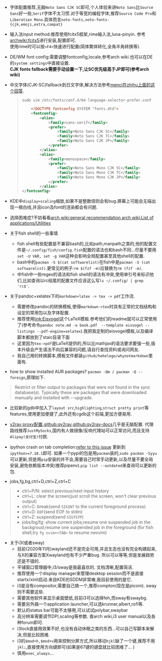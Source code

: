 - 字体配置推荐,无脑`Noto Sans CJK SC`即可,个人体验来讲`Noto Sans`比`Source Sans`好一些,`Serif`字体不太习惯.对于等宽的编程字体,推荐`Source Code Pro`和`Liberation Mono`.具体而言`noto-fonts,noto-fonts-{cjk,emoji,extra,compat}`
- 输入法input method:推荐使用fcitx5框架,rime输入法,luna-pinyin. 参考[archwiki:fcitx5](https://wiki.archlinux.org/index.php/Fcitx5)进行安装,配置即可.  
  使用rime时可以按`<F4>`快速进行配置(简体繁体转化,全角半角转换等).
- DE/WM font config:需要调整fontconfig,locale,参考arch wiki.也可以在DE的`system settings`中直接设置.  
  **CJK fonts fallback需要手动设置一下,让SC优先级高于JP即可(参考arch wiki)**  
- 中文字体(CJK-SC)fallback到日文字体,解决方法参考[menci在zhihu上面的这个回答](https://www.zhihu.com/question/47141667).  
  > `sudo vim /etc/fonts/conf.d/64-language-selector-prefer.conf `  
  > ```xml
  > 	<!DOCTYPE fontconfig SYSTEM "fonts.dtd">
  > 	<fontconfig>
  > 		<alias>
  > 			<family>sans-serif</family>
  > 			<prefer>
  > 				<family>Noto Sans CJK SC</family>
  > 				<family>Noto Sans CJK TC</family>
  > 				<family>Noto Sans CJK JP</family>
  > 			</prefer>
  > 		</alias>
  > 		<alias>
  > 			<family>monospace</family>
  > 			<prefer>
  > 				<family>Noto Sans Mono CJK SC</family>
  > 				<family>Noto Sans Mono CJK TC</family>
  > 				<family>Noto Sans Mono CJK JP</family>
  > 			</prefer>
  > 		</alias>
  >	</fontconfig>
  > ```


- KDE中`display>scaling`缩放,如果不是整数倍则会有bug.屏幕上可能会无端出现一根白线,并且icon及font的渲染都会有问题.
- 选择困难症?不妨看看[arch wiki:general recommendation](),[arch wiki:List of applications/Utilities]()
- 关于fish shell的一些事情
  - fish shell有些配置是不兼容bash的,比如path,manpath之类的,他的配置文件是`~/.config/fish/config.fish`配置的语法也和bash不同...尽量不要用`set -U VAR, set -g VAR`这种会影响全局配置甚至其他shell的配置.
  - bash中的`pacman -S $(cat softwarelist)`在fish中是`pacman -S (cat softwarelist)`.更常见的例子:`rm $(fzf -m)`应替换为`rm (fzf -m)`.
  - 中fish中一些regex的语法和fish shell的语法有冲突,使用单引号来标识他们,比如查询以rc结尾的配置文件应该这么写`ls ~/.config/ | grep 'rc$'`.
- 关于pandoc+xelatex下的`markdown+latex -> tex -> pdf`工作流.
  - 需要修改pandoc的转换模板,使得`markdown->tex`时具有正常的文档结构和设定的常用包以及字体配置.
  - 推荐使用[link:Eisvogel](https://github.com/Wandmalfarbe/pandoc-latex-template)这个LaTeX模板.参考他们的readme就可以正常使用了(参考命令`pandoc note.md -o book.pdf  --template eisvogel --listings --pdf-engine=xelatex`).我把我定制的eisvogel模板,以及编译脚本都放到了staic目录下面
  - 这里因为`tex->pdf`是LaTeX提供的,所以比mathjax的语法要求要强一些,版本升级会产生语法不向后兼容的问题,请自行查找资料或询问网友.
  - 我自己用的转换脚本,模板文件都装`github/hehelego/whynotmarkdown`里面有.
- how to show installed AUR packages? `pacman -Qm / pacman -Q --foreign`,原理如下.  

> Restrict or filter output to packages that were not found in the sync database(s). Typically these are packages that were downloaded manually and installed
with --upgrade.

- 比较新的gdb中加入了`layout src`,`highlighting`,`struct pretty print`等features,使用更加便捷了,此外还有cgdb这个前端,更加方便易用.
- [v2ray proxy配置](https://qv2ray.net/),[github:qv2ray](https://github.com/Qv2ray/Qv2ray),[github:qv2ray-docs](https://github.com/Qv2ray/qv2ray.github.io)几乎是无脑配置. 代理路线推荐`JustMySocks`,国内有人做镜像/反响代理站可以正常访问,而且支持`Alipay(支付宝)`付款.
- ipython crash on tab completion:[refer to this issue](https://github.com/ipython/ipython/issues/12522) 更新到`ipython>=7.18.1`即可.
  如果一个pypi的包是用`pacman`装的,`sudo pacman -Syyu`可以更新,但是用`pip`安装的并不会,需要自己时常手动更新,以及尽量不要全局安装,避免依赖版本冲突(推荐pipenv).`pip list --outdated`来查询可以更新的包.



- jobs,fg,bg,ctrl+D,ctrl+Z,ctrl+C

> - ctrl+P/N: select previous/next input history
> - ctrl+L: clear the screen(just scroll the screen, won't clear previous output)
> - ctrl+C: break(send `SIGINT` to the current foreground process)
> - ctrl+D: `EOF`(send EOF to stdin)
> - ctrl+Z: suspend(send `SIGTSTP`)
> - jobs/bg/fg: show current jobs;resume one suspended job in the backgroud;resume one suspended job in the foreground (for fish shell,try `fg nvim+<TAB>` to resume neovim)



- 关于i3(或者sway)  
	- 目前(2020年11月)wayland还不是完全可用,并且生态也没有完全构建起来,与X的兼容方案Xwayland也有不少严重bug. 所以可以等等,但是发展趋势还是不错的.
	- 平铺窗口管理器中,i3/sway是我最喜欢的. 文档清晰,配置简洁.  
	- 推荐使用一个display manager来管理desktop session而不是直接startx/xinit启动.来自KDE的SDDM非常棒,我目前使用的是它.
	- i3是没有compositor,需要自己搞一个,推荐compton(现在是picom). sway则不需要这些.  
	- 需要其他软件来显示桌面壁纸,目前i3可以选择feh,而sway有swaybg.
	- 需要另外搞一个application launcher,可以选krunner,albert,rofi等.
	- 默认的status bar可能不太够用,可以试试polybar,swaybar
	- 高分辨率需要调节DPI,scaling等参数. 查arch wiki,i3 user manual以及各种forum即可.
	- i3lock直接用效果不好,也没有自动休眠之类的东西...可以自己写脚本来解决,但是比较困难. 
	- i3的`$mod+h,$mod+v`用来控制分屏方式,所以移动`hjkl`缺了一个键,推荐不用`jkl;`,直接使用方向键即可(如果是67键的键盘就比较困难了... )
	- 慎用`exec_always`...



